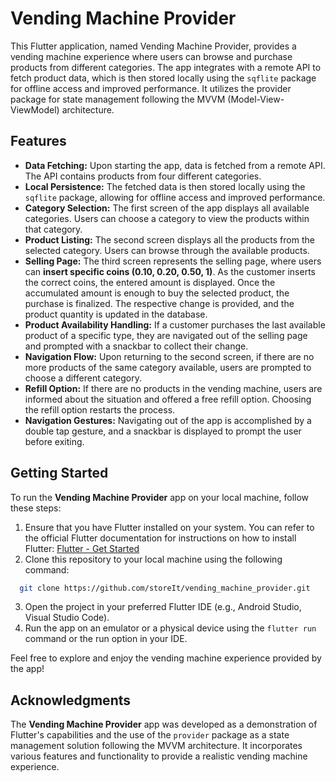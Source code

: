 # Vending Machine Provider

This Flutter application, named Vending Machine Provider, provides a vending machine experience where users can browse and purchase products from different categories. The app integrates with a remote API to fetch product data, which is then stored locally using the `sqflite` package for offline access and improved performance. It utilizes the provider package for state management following the MVVM (Model-View-ViewModel) architecture.

## Features

- **Data Fetching:** Upon starting the app, data is fetched from a remote API. The API contains products from four different categories.
- **Local Persistence:** The fetched data is then stored locally using the `sqflite` package, allowing for offline access and improved performance.
- **Category Selection:** The first screen of the app displays all available categories. Users can choose a category to view the products within that category.
- **Product Listing:** The second screen displays all the products from the selected category. Users can browse through the available products.
- **Selling Page:** The third screen represents the selling page, where users can **insert specific coins (0.10, 0.20, 0.50, 1)**. As the customer inserts the correct coins, the entered amount is displayed. Once the accumulated amount is enough to buy the selected product, the purchase is finalized. The respective change is provided, and the product quantity is updated in the database.
- **Product Availability Handling:** If a customer purchases the last available product of a specific type, they are navigated out of the selling page and prompted with a snackbar to collect their change.
- **Navigation Flow:** Upon returning to the second screen, if there are no more products of the same category available, users are prompted to choose a different category.
- **Refill Option:** If there are no products in the vending machine, users are informed about the situation and offered a free refill option. Choosing the refill option restarts the process.
- **Navigation Gestures:** Navigating out of the app is accomplished by a double tap gesture, and a snackbar is displayed to prompt the user before exiting.
## Getting Started

To run the **Vending Machine Provider** app on your local machine, follow these steps:

1. Ensure that you have Flutter installed on your system. You can refer to the official Flutter documentation for instructions on how to install Flutter: [Flutter - Get Started](https://flutter.dev/docs/get-started)
2. Clone this repository to your local machine using the following command:
```bash
  git clone https://github.com/storeIt/vending_machine_provider.git 
```
3. Open the project in your preferred Flutter IDE (e.g., Android Studio, Visual Studio Code).
4. Run the app on an emulator or a physical device using the `flutter run` command or the run option in your IDE.

Feel free to explore and enjoy the vending machine experience provided by the app!

## Acknowledgments

The **Vending Machine Provider** app was developed as a demonstration of Flutter's capabilities and the use of the `provider` package as a state management solution following the MVVM architecture. It incorporates various features and functionality to provide a realistic vending machine experience.